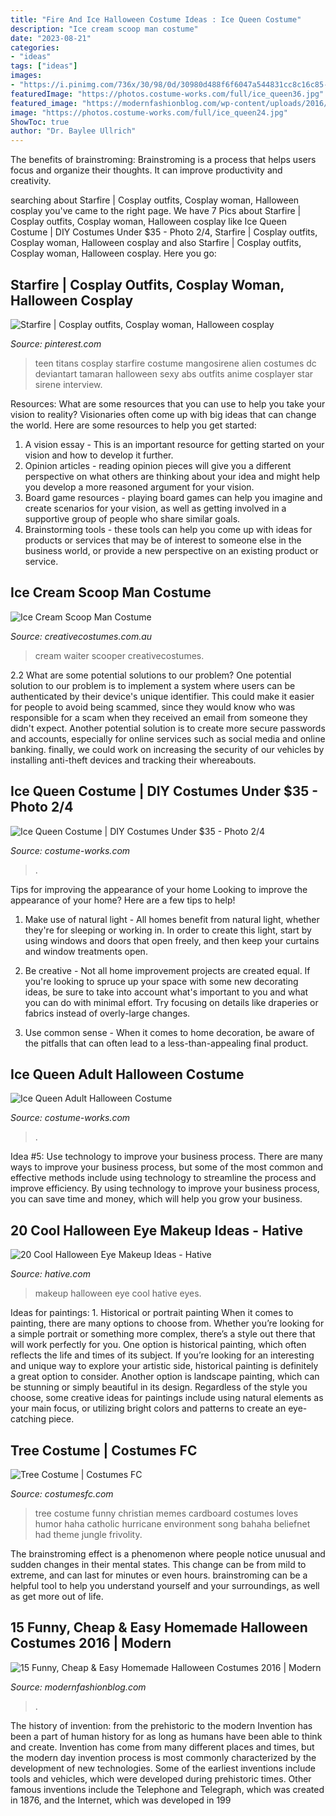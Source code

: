 ```yaml
---
title: "Fire And Ice Halloween Costume Ideas : Ice Queen Costume"
description: "Ice cream scoop man costume"
date: "2023-08-21"
categories:
- "ideas"
tags: ["ideas"]
images:
- "https://i.pinimg.com/736x/30/98/0d/30980d488f6f6047a544831cc8c16c85--dc-cosplay-cosplay-costume.jpg"
featuredImage: "https://photos.costume-works.com/full/ice_queen36.jpg"
featured_image: "https://modernfashionblog.com/wp-content/uploads/2016/08/15-Funny-Cheap-Easy-Homemade-Halloween-Costumes-2016-3.jpg"
image: "https://photos.costume-works.com/full/ice_queen24.jpg"
ShowToc: true
author: "Dr. Baylee Ullrich"
---
```



The benefits of brainstroming:
Brainstroming is a process that helps users focus and organize their thoughts. It can improve productivity and creativity.

	

		
searching about Starfire | Cosplay outfits, Cosplay woman, Halloween cosplay you've came to the right page. We have 7 Pics about Starfire | Cosplay outfits, Cosplay woman, Halloween cosplay like Ice Queen Costume | DIY Costumes Under $35 - Photo 2/4, Starfire | Cosplay outfits, Cosplay woman, Halloween cosplay and also Starfire | Cosplay outfits, Cosplay woman, Halloween cosplay. Here you go:
		
    
## Starfire | Cosplay Outfits, Cosplay Woman, Halloween Cosplay

<img loading=lazy src="https://i.pinimg.com/736x/30/98/0d/30980d488f6f6047a544831cc8c16c85--dc-cosplay-cosplay-costume.jpg" onerror="this.onerror=null;this.src='https://tse4.mm.bing.net/th?id=OIP.RGQG9BE_kKjH2MzUl3ofIAHaLH&amp;pid=15.1';" alt="Starfire | Cosplay outfits, Cosplay woman, Halloween cosplay">

_Source: pinterest.com_

>teen titans cosplay starfire costume mangosirene alien costumes dc deviantart tamaran halloween sexy abs outfits anime cosplayer star sirene interview. 

	

Resources: What are some resources that you can use to help you take your vision to reality?
Visionaries often come up with big ideas that can change the world. Here are some resources to help you get started: 
1. A vision essay - This is an important resource for getting started on your vision and how to develop it further. 
2. Opinion articles - reading opinion pieces will give you a different perspective on what others are thinking about your idea and might help you develop a more reasoned argument for your vision. 
3. Board game resources - playing board games can help you imagine and create scenarios for your vision, as well as getting involved in a supportive group of people who share similar goals. 
4. Brainstorming tools - these tools can help you come up with ideas for products or services that may be of interest to someone else in the business world, or provide a new perspective on an existing product or service.

    
## Ice Cream Scoop Man Costume

<img loading=lazy src="https://www.creativecostumes.com.au/wp-content/uploads/2018/07/CC_April_18_064-768x1024.jpg" onerror="this.onerror=null;this.src='https://tse1.mm.bing.net/th?id=OIP.s3uS7TcsRKNrQRtjwJ0I3gHaJ4&amp;pid=15.1';" alt="Ice Cream Scoop Man Costume">

_Source: creativecostumes.com.au_

>cream waiter scooper creativecostumes. 

	

2.2 What are some potential solutions to our problem?
One potential solution to our problem is to implement a system where users can be authenticated by their device's unique identifier. This could make it easier for people to avoid being scammed, since they would know who was responsible for a scam when they received an email from someone they didn't expect. Another potential solution is to create more secure passwords and accounts, especially for online services such as social media and online banking. finally, we could work on increasing the security of our vehicles by installing anti-theft devices and tracking their whereabouts.

    
## Ice Queen Costume | DIY Costumes Under $35 - Photo 2/4

<img loading=lazy src="https://photos.costume-works.com/full/ice_queen36.jpg" onerror="this.onerror=null;this.src='https://tse4.mm.bing.net/th?id=OIP.QbhfKdmKDJK9IuiDdMPU4wHaPP&amp;pid=15.1';" alt="Ice Queen Costume | DIY Costumes Under $35 - Photo 2/4">

_Source: costume-works.com_

>. 

	

Tips for improving the appearance of your home
Looking to improve the appearance of your home? Here are a few tips to help!
1. Make use of natural light - All homes benefit from natural light, whether they're for sleeping or working in. In order to create this light, start by using windows and doors that open freely, and then keep your curtains and window treatments open.

2. Be creative - Not all home improvement projects are created equal. If you're looking to spruce up your space with some new decorating ideas, be sure to take into account what's important to you and what you can do with minimal effort. Try focusing on details like draperies or fabrics instead of overly-large changes.

3. Use common sense - When it comes to home decoration, be aware of the pitfalls that can often lead to a less-than-appealing final product.

    
## Ice Queen Adult Halloween Costume

<img loading=lazy src="https://photos.costume-works.com/full/ice_queen24.jpg" onerror="this.onerror=null;this.src='https://tse3.mm.bing.net/th?id=OIP.ojVMIgca2aHL_Bc2C8N7IQHaNg&amp;pid=15.1';" alt="Ice Queen Adult Halloween Costume">

_Source: costume-works.com_

>. 

	

Idea #5: Use technology to improve your business process.
There are many ways to improve your business process, but some of the most common and effective methods include using technology to streamline the process and improve efficiency. By using technology to improve your business process, you can save time and money, which will help you grow your business.

    
## 20 Cool Halloween Eye Makeup Ideas - Hative

<img loading=lazy src="https://hative.com/wp-content/uploads/2014/10/halloween-eye-makeup/9-halloween-eye-makeup-ideas.jpg" onerror="this.onerror=null;this.src='https://tse2.mm.bing.net/th?id=OIP.egBEcGOVwpl3WjWluc82QwHaK8&amp;pid=15.1';" alt="20 Cool Halloween Eye Makeup Ideas - Hative">

_Source: hative.com_

>makeup halloween eye cool hative eyes. 

	

Ideas for paintings: 1. Historical or portrait painting
When it comes to painting, there are many options to choose from. Whether you’re looking for a simple portrait or something more complex, there’s a style out there that will work perfectly for you. One option is historical painting, which often reflects the life and times of its subject. If you’re looking for an interesting and unique way to explore your artistic side, historical painting is definitely a great option to consider. Another option is landscape painting, which can be stunning or simply beautiful in its design. Regardless of the style you choose, some creative ideas for paintings include using natural elements as your main focus, or utilizing bright colors and patterns to create an eye-catching piece.

    
## Tree Costume | Costumes FC

<img loading=lazy src="http://www.costumesfc.com/wp-content/uploads/2014/11/Tree-Costume-Ideas.jpg" onerror="this.onerror=null;this.src='https://tse2.mm.bing.net/th?id=OIP.LZ2uuyMludHz7RZGeZ1tBQAAAA&amp;pid=15.1';" alt="Tree Costume | Costumes FC">

_Source: costumesfc.com_

>tree costume funny christian memes cardboard costumes loves humor haha catholic hurricane environment song bahaha beliefnet had theme jungle frivolity. 

	

The brainstroming effect is a phenomenon where people notice unusual and sudden changes in their mental states. This change can be from mild to extreme, and can last for minutes or even hours. brainstroming can be a helpful tool to help you understand yourself and your surroundings, as well as get more out of life.

    
## 15 Funny, Cheap &amp; Easy Homemade Halloween Costumes 2016 | Modern

<img loading=lazy src="https://modernfashionblog.com/wp-content/uploads/2016/08/15-Funny-Cheap-Easy-Homemade-Halloween-Costumes-2016-3.jpg" onerror="this.onerror=null;this.src='https://tse1.mm.bing.net/th?id=OIP.eFa1vYcaLxWVMZtfrq3OBgHaJ4&amp;pid=15.1';" alt="15 Funny, Cheap &amp; Easy Homemade Halloween Costumes 2016 | Modern">

_Source: modernfashionblog.com_

>. 

	

The history of invention: from the prehistoric to the modern
Invention has been a part of human history for as long as humans have been able to think and create. Invention has come from many different places and times, but the modern day invention process is most commonly characterized by the development of new technologies. Some of the earliest inventions include tools and vehicles, which were developed during prehistoric times. Other famous inventions include the Telephone and Telegraph, which was created in 1876, and the Internet, which was developed in 199
